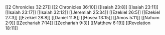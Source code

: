 [[2 Chronicles 32:27]]
[[2 Chronicles 36:10]]
[[Isaiah 23:8]]
[[Isaiah 23:11]]
[[Isaiah 23:17]]
[[Isaiah 32:12]]
[[Jeremiah 25:34]]
[[Ezekiel 26:5]]
[[Ezekiel 27:3]]
[[Ezekiel 28:8]]
[[Daniel 11:8]]
[[Hosea 13:15]]
[[Amos 5:11]]
[[Nahum 2:9]]
[[Zechariah 7:14]]
[[Zechariah 9:3]]
[[Matthew 6:19]]
[[Revelation 18:11]]
